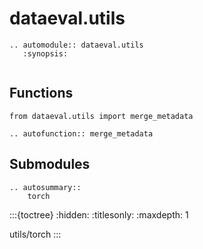 # dataeval.utils

```{eval-rst}
.. automodule:: dataeval.utils
   :synopsis:
```

```{currentmodule} dataeval.utils
```

## Functions

```{testsetup}
from dataeval.utils import merge_metadata
```

```{eval-rst}
.. autofunction:: merge_metadata
```

## Submodules

```{eval-rst}
.. autosummary::
    torch
```

:::{toctree}
:hidden:
:titlesonly:
:maxdepth: 1

utils/torch
:::
